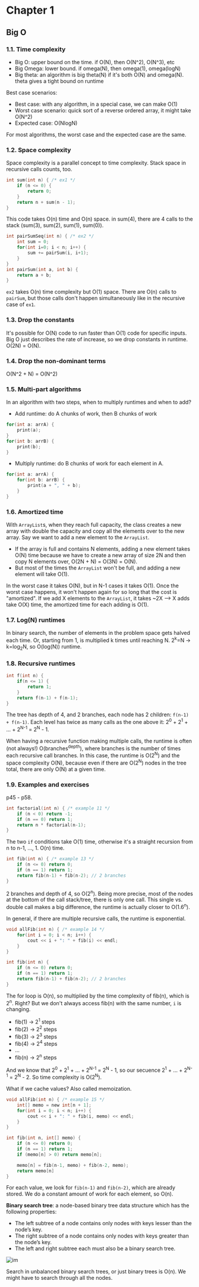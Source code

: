 # Chapter 1

## Big O

### 1.1. Time complexity

* Big O: upper bound on the time. if O(N), then O(N^2), O(N^3), etc
* Big Omega: lower bound. if omega(N), then omega(1), omega(logN)
* Big theta: an algorithm is big theta(N) if it's both O(N) and omega(N). theta gives a tight bound on runtime

Best case scenarios:

* Best case: with any algorithm, in a special case, we can make O(1)
* Worst case scenario: quick sort of a reverse ordered array, it might take O(N^2)
* Expected case: O(NlogN)

For most algorithms, the worst case and the expected case are the same.

### 1.2. Space complexity

Space complexity is a parallel concept to time complexity. Stack space in recursive calls counts, too.

```c
int sum(int n) { /* ex1 */
    if (n <= 0) {
        return 0;
    }
    return n + sum(n - 1);
}
```

This code takes O(n) time and O(n) space. in sum(4), there are 4 calls to the stack (sum(3), sum(2), sum(1), sum(0)).

```c
int pairSumSeq(int n) { /* ex2 */
    int sum = 0;
    for(int i=0; i < n; i++) {
        sum += pairSum(i, i+1);
    }
}
int pairSum(int a, int b) {
    return a + b;
}
```

`ex2` takes O(n) time complexity but O(1) space. There are O(n) calls to `pairSum`, but those calls don't happen simultaneously like in the recursive case of `ex1`.

### 1.3. Drop the constants

It's possible for O(N) code to run faster than O(1) code for specific inputs. Big O just describes the rate of increase, so we drop constants in runtime. O(2N) = O(N).

### 1.4. Drop the non-dominant terms

O(N^2 + N) = O(N^2)

### 1.5. Multi-part algorithms

In an algorithm with two steps, when to multiply runtimes and when to add?

* Add runtime: do A chunks of work, then B chunks of work

```c
for(int a: arrA) {
    print(a);
}
for(int b: arrB) {
    print(b);
}
```

* Multiply runtime: do B chunks of work for each element in A.

```c
for(int a: arrA) {
    for(int b: arrB) {
        print(a + ", " + b);
    }
}
```

### 1.6. Amortized time

With `ArrayList`s, when they reach full capacity, the class creates a new array with double the capacity and copy all the elements over to the new array. Say we want to add a new element to the `ArrayList`.

* If the array is full and contains N elements, adding a new element takes O(N) time because we have to create a new array of size 2N and then copy N elements over, O(2N + N) = O(3N) = O(N).
* But most of the times the `ArrayList` won't be full, and adding a new element will take O(1).

In the worst case it takes O(N), but in N-1 cases it takes O(1). Once the worst case happens, it won't happen again for so long that the cost is "amortized". If we add X elements to the `ArrayList`, it takes ~2X --> X adds take O(X) time, the amortized time for each adding is O(1).

### 1.7. Log(N) runtimes

In binary search, the number of elements in the problem space gets halved each time. Or, starting from 1, is multiplied k times until reaching N. 2<sup>k</sup>=N -> k=log<sub>2</sub>N, so O(log(N)) runtime.

### 1.8. Recursive runtimes

```c
int f(int n) {
    if(n <= 1) {
        return 1;
    }
    return f(n-1) + f(n-1);
}
```

The tree has depth of 4, and 2 branches, each node has 2 children: `f(n-1) + f(n-1)`. Each level has twice as many calls as the one above it: 2<sup>0</sup> + 2<sup>1</sup> + ... + 2<sup>N-1</sup> = 2<sup>N</sup> - 1.

When having a recursive function making multiple calls, the runtime is often (not always!) O(branches<sup>depth</sup>), where branches is the number of times each recursive call branches. In this case, the runtime is O(2<sup>N</sup>) and the space complexity O(N), because even if there are O(2<sup>N</sup>) nodes in the tree total, there are only O(N) at a given time.

### 1.9. Examples and exercises

p45 - p58.

```c
int factorial(int n) { /* example 11 */
    if (n < 0) return -1;
    if (n == 0) return 1;
    return n * factorial(n-1);
}
```

The two `if` conditions take O(1) time, otherwise it's a straight recursion from n to n-1, ..., 1. O(n) time.

```c
int fib(int n) { /* example 13 */
    if (n <= 0) return 0;
    if (n == 1) return 1;
    return fib(n-1) + fib(n-2); // 2 branches
}
```

2 branches and depth of 4, so O(2<sup>n</sup>). Being more precise, most of the nodes at the bottom of the call stack/tree, there is only one call. This single vs. double call makes a big difference, the runtime is actually closer to O(1.6<sup>n</sup>).

In general, if there are multiple recursive calls, the runtime is exponential.

```c
void allFib(int n) { /* example 14 */
    for(int i = 0; i < n; i++) {
        cout << i + ": " + fib(i) << endl;
    }
}

int fib(int n) {
    if (n <= 0) return 0;
    if (n == 1) return 1;
    return fib(n-1) + fib(n-2); // 2 branches
}
```

The for loop is O(n), so multiplied by the time complexity of fib(n), which is 2<sup>n</sup>. Right? But we don't always access fib(n) with the same number, `i` is changing.

* fib(1) -> 2<sup>1</sup> steps
* fib(2) -> 2<sup>2</sup> steps
* fib(3) -> 2<sup>3</sup> steps
* fib(4) -> 2<sup>4</sup> steps
* ...
* fib(n) -> 2<sup>n</sup> steps

And we know that 2<sup>0</sup> + 2<sup>1</sup> + ... + 2<sup>N-1</sup> = 2<sup>N</sup> - 1, so our secuence 2<sup>1</sup> + ... + 2<sup>N-1</sup> = 2<sup>N</sup> - 2. So time complexity is O(2<sup>N</sup>).

What if we cache values? Also called memoization.

```c
void allFib(int n) { /* example 15 */
    int[] memo = new int[n + 1];
    for(int i = 0; i < n; i++) {
        cout << i + ": " + fib(i, memo) << endl;
    }
}

int fib(int n, int[] memo) {
    if (n <= 0) return 0;
    if (n == 1) return 1;
    if (memo[n] > 0) return memo[n];

    memo[n] = fib(n-1, memo) + fib(n-2, memo);
    return memo[n]
}
```

For each value, we look for `fib(n-1)` and `fib(n-2)`, which are already stored. We do a constant amount of work for each element, so O(n).

**Binary search tree**: a node-based binary tree data structure which has the following properties:

* The left subtree of a node contains only nodes with keys lesser than the node’s key.
* The right subtree of a node contains only nodes with keys greater than the node’s key.
* The left and right subtree each must also be a binary search tree. 

![im](https://media.geeksforgeeks.org/wp-content/uploads/BSTSearch.png)

Search in unbalanced binary search trees, or just binary trees is O(n). We might have to search through all the nodes.